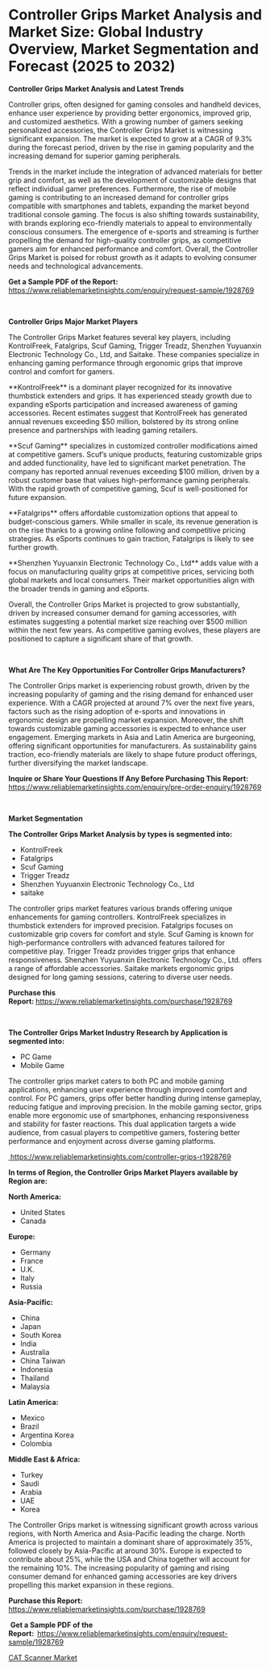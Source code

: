 <p><h1>Controller Grips Market Analysis and Market Size: Global Industry Overview, Market Segmentation and Forecast (2025 to 2032)</h1></p><p><strong>Controller Grips Market Analysis and Latest Trends</strong></p>
<p><p>Controller grips, often designed for gaming consoles and handheld devices, enhance user experience by providing better ergonomics, improved grip, and customized aesthetics. With a growing number of gamers seeking personalized accessories, the Controller Grips Market is witnessing significant expansion. The market is expected to grow at a CAGR of 9.3% during the forecast period, driven by the rise in gaming popularity and the increasing demand for superior gaming peripherals.</p><p>Trends in the market include the integration of advanced materials for better grip and comfort, as well as the development of customizable designs that reflect individual gamer preferences. Furthermore, the rise of mobile gaming is contributing to an increased demand for controller grips compatible with smartphones and tablets, expanding the market beyond traditional console gaming. The focus is also shifting towards sustainability, with brands exploring eco-friendly materials to appeal to environmentally conscious consumers. The emergence of e-sports and streaming is further propelling the demand for high-quality controller grips, as competitive gamers aim for enhanced performance and comfort. Overall, the Controller Grips Market is poised for robust growth as it adapts to evolving consumer needs and technological advancements.</p></p>
<p><strong>Get a Sample PDF of the Report:&nbsp;</strong> <a href="https://www.reliablemarketinsights.com/enquiry/request-sample/1928769?utm_campaign=1887&utm_medium=2&utm_source=Github&utm_content=ia&utm_term=16012025&utm_id=controller-grips">https://www.reliablemarketinsights.com/enquiry/request-sample/1928769</a></p>
<p>&nbsp;</p>
<p><strong>Controller Grips Major Market Players</strong></p>
<p><p>The Controller Grips Market features several key players, including KontrolFreek, Fatalgrips, Scuf Gaming, Trigger Treadz, Shenzhen Yuyuanxin Electronic Technology Co., Ltd, and Saitake. These companies specialize in enhancing gaming performance through ergonomic grips that improve control and comfort for gamers.</p><p>**KontrolFreek** is a dominant player recognized for its innovative thumbstick extenders and grips. It has experienced steady growth due to expanding eSports participation and increased awareness of gaming accessories. Recent estimates suggest that KontrolFreek has generated annual revenues exceeding $50 million, bolstered by its strong online presence and partnerships with leading gaming retailers.</p><p>**Scuf Gaming** specializes in customized controller modifications aimed at competitive gamers. Scuf’s unique products, featuring customizable grips and added functionality, have led to significant market penetration. The company has reported annual revenues exceeding $100 million, driven by a robust customer base that values high-performance gaming peripherals. With the rapid growth of competitive gaming, Scuf is well-positioned for future expansion.</p><p>**Fatalgrips** offers affordable customization options that appeal to budget-conscious gamers. While smaller in scale, its revenue generation is on the rise thanks to a growing online following and competitive pricing strategies. As eSports continues to gain traction, Fatalgrips is likely to see further growth.</p><p>**Shenzhen Yuyuanxin Electronic Technology Co., Ltd** adds value with a focus on manufacturing quality grips at competitive prices, servicing both global markets and local consumers. Their market opportunities align with the broader trends in gaming and eSports.</p><p>Overall, the Controller Grips Market is projected to grow substantially, driven by increased consumer demand for gaming accessories, with estimates suggesting a potential market size reaching over $500 million within the next few years. As competitive gaming evolves, these players are positioned to capture a significant share of that growth.</p></p>
<p>&nbsp;</p>
<p><strong>What Are The Key Opportunities For Controller Grips Manufacturers?</strong></p>
<p><p>The Controller Grips market is experiencing robust growth, driven by the increasing popularity of gaming and the rising demand for enhanced user experience. With a CAGR projected at around 7% over the next five years, factors such as the rising adoption of e-sports and innovations in ergonomic design are propelling market expansion. Moreover, the shift towards customizable gaming accessories is expected to enhance user engagement. Emerging markets in Asia and Latin America are burgeoning, offering significant opportunities for manufacturers. As sustainability gains traction, eco-friendly materials are likely to shape future product offerings, further diversifying the market landscape.</p></p>
<p><strong>Inquire or Share Your Questions If Any Before Purchasing This Report:</strong> <a href="https://www.reliablemarketinsights.com/enquiry/pre-order-enquiry/1928769?utm_campaign=1887&utm_medium=2&utm_source=Github&utm_content=ia&utm_term=16012025&utm_id=controller-grips">https://www.reliablemarketinsights.com/enquiry/pre-order-enquiry/1928769</a></p>
<p>&nbsp;</p>
<p><strong>Market Segmentation</strong></p>
<p><strong>The Controller Grips Market Analysis by types is segmented into:</strong></p>
<p><ul><li>KontrolFreek</li><li>Fatalgrips</li><li>Scuf Gaming</li><li>Trigger Treadz</li><li>Shenzhen Yuyuanxin Electronic Technology Co., Ltd</li><li>saitake</li></ul></p>
<p><p>The controller grips market features various brands offering unique enhancements for gaming controllers. KontrolFreek specializes in thumbstick extenders for improved precision. Fatalgrips focuses on customizable grip covers for comfort and style. Scuf Gaming is known for high-performance controllers with advanced features tailored for competitive play. Trigger Treadz provides trigger grips that enhance responsiveness. Shenzhen Yuyuanxin Electronic Technology Co., Ltd. offers a range of affordable accessories. Saitake markets ergonomic grips designed for long gaming sessions, catering to diverse user needs.</p></p>
<p><strong>Purchase this Report:&nbsp;</strong><a href="https://www.reliablemarketinsights.com/purchase/1928769?utm_campaign=1887&utm_medium=2&utm_source=Github&utm_content=ia&utm_term=16012025&utm_id=controller-grips">https://www.reliablemarketinsights.com/purchase/1928769</a></p>
<p>&nbsp;</p>
<p><strong>The Controller Grips Market Industry Research by Application is segmented into:</strong></p>
<p><ul><li>PC Game</li><li>Mobile Game</li></ul></p>
<p><p>The controller grips market caters to both PC and mobile gaming applications, enhancing user experience through improved comfort and control. For PC gamers, grips offer better handling during intense gameplay, reducing fatigue and improving precision. In the mobile gaming sector, grips enable more ergonomic use of smartphones, enhancing responsiveness and stability for faster reactions. This dual application targets a wide audience, from casual players to competitive gamers, fostering better performance and enjoyment across diverse gaming platforms.</p></p>
<p><a href="https://www.reliablemarketinsights.com/controller-grips-r1928769?utm_campaign=1887&utm_medium=2&utm_source=Github&utm_content=ia&utm_term=16012025&utm_id=controller-grips">&nbsp;https://www.reliablemarketinsights.com/controller-grips-r1928769</a></p>
<p><strong>In terms of Region, the Controller Grips Market Players available by Region are:</strong></p>
<p>
    <p> <strong> North America: </strong>
        <ul>
            <li>United States</li>
            <li>Canada</li>
        </ul>
        </p> 
    <p> <strong> Europe: </strong>
        <ul>
            <li>Germany</li>
            <li>France</li>
            <li>U.K.</li>
            <li>Italy</li>
            <li>Russia</li>
        </ul>
        </p> 
    <p> <strong> Asia-Pacific: </strong>
        <ul>
            <li>China</li>
            <li>Japan</li>
            <li>South Korea</li>
            <li>India</li>
            <li>Australia</li>
            <li>China Taiwan</li>
            <li>Indonesia</li>
            <li>Thailand</li>
            <li>Malaysia</li>
        </ul>
        </p> 
    <p> <strong> Latin America: </strong>
        <ul>
            <li>Mexico</li>
            <li>Brazil</li>
            <li>Argentina Korea</li>
            <li>Colombia</li>
        </ul>
        </p> 
    <p> <strong> Middle East & Africa: </strong>
        <ul>
            <li>Turkey</li>
            <li>Saudi</li>
            <li>Arabia</li>
            <li>UAE</li>
            <li>Korea</li>
        </ul>
    </p>
    </p>
<p><p>The Controller Grips market is witnessing significant growth across various regions, with North America and Asia-Pacific leading the charge. North America is projected to maintain a dominant share of approximately 35%, followed closely by Asia-Pacific at around 30%. Europe is expected to contribute about 25%, while the USA and China together will account for the remaining 10%. The increasing popularity of gaming and rising consumer demand for enhanced gaming accessories are key drivers propelling this market expansion in these regions.</p></p>
<p><strong>Purchase this Report: </strong><a href="https://www.reliablemarketinsights.com/purchase/1928769?utm_campaign=1887&utm_medium=2&utm_source=Github&utm_content=ia&utm_term=16012025&utm_id=controller-grips">https://www.reliablemarketinsights.com/purchase/1928769</a></p>
<p>&nbsp;<strong>Get a Sample PDF of the Report:&nbsp;&nbsp;</strong><a href="https://www.reliablemarketinsights.com/enquiry/request-sample/1928769?utm_campaign=1887&utm_medium=2&utm_source=Github&utm_content=ia&utm_term=16012025&utm_id=controller-grips">https://www.reliablemarketinsights.com/enquiry/request-sample/1928769</a></p>
<p><strong></strong></p>
<p><p><a href="https://github.com/julyju69/Market-Research-Report-List-5/blob/main/cat-scanner-market.md?utm_campaign=1887&utm_medium=2&utm_source=Github&utm_content=ia&utm_term=16012025&utm_id=controller-grips">CAT Scanner Market</a></p></p>
